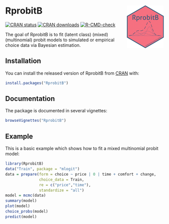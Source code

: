 # RprobitB <img src="man/figures/logo.png" align="right" height=136 />

<!-- badges: start -->
[![CRAN status](https://www.r-pkg.org/badges/version-last-release/RprobitB)](https://www.r-pkg.org/badges/version-last-release/RprobitB)
[![CRAN downloads](https://cranlogs.r-pkg.org/badges/grand-total/RprobitB)](https://cranlogs.r-pkg.org/badges/grand-total/RprobitB)
[![R-CMD-check](https://github.com/loelschlaeger/RprobitB/workflows/R-CMD-check/badge.svg)](https://github.com/loelschlaeger/RprobitB/actions)
<!-- badges: end -->

The goal of RprobitB is to fit (latent class) (mixed) (multinomial) probit models to simulated or empirical choice data via Bayesian estimation.

## Installation

You can install the released version of RprobitB from [CRAN](https://CRAN.R-project.org) with:

``` r
install.packages("RprobitB")
```

## Documentation

The package is documented in several vignettes:

```r
browseVignettes("RprobitB")
```

## Example

This is a basic example which shows how to fit a mixed multinomial probit model:

``` r
library(RprobitB)
data("Train", package = "mlogit")
data = prepare(form = choice ~ price | 0 | time + comfort + change,
               choice_data = Train,
               re = c("price","time"),
               standardize = "all")
model = mcmc(data)
summary(model)
plot(model)
choice_probs(model)
predict(model)
```

